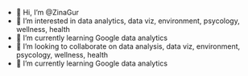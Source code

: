 - 👋 Hi, I’m @ZinaGur
- 👀 I’m interested in data analytics, data viz, environment, psycology, wellness, health
- 🌱 I’m currently learning Google data analytics
- 💞️ I’m looking to collaborate on data analysis, data viz, environment, psycology, wellness, health
- 🌱 I’m currently learning Google data analytics

<!---
ZinaGur/ZinaGur is a ✨ special ✨ repository because its `README.md` (this file) appears on your GitHub profile.
You can click the Preview link to take a look at your changes.
--->
